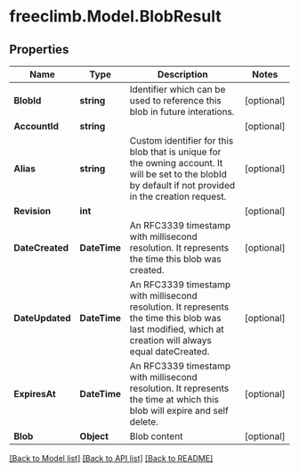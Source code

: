 # freeclimb.Model.BlobResult

## Properties

Name | Type | Description | Notes
------------ | ------------- | ------------- | -------------
**BlobId** | **string** | Identifier which can be used to reference this blob in future interations. | [optional] 
**AccountId** | **string** |  | [optional] 
**Alias** | **string** | Custom identifier for this blob that is unique for the owning account. It will be set to the blobId by default if not provided in the creation request. | [optional] 
**Revision** | **int** |  | [optional] 
**DateCreated** | **DateTime** | An RFC3339 timestamp with millisecond resolution. It represents the time this blob was created. | [optional] 
**DateUpdated** | **DateTime** | An RFC3339 timestamp with millisecond resolution. It represents the time this blob was last modified, which at creation will always equal dateCreated. | [optional] 
**ExpiresAt** | **DateTime** | An RFC3339 timestamp with millisecond resolution. It represents the time at which this blob will expire and self delete. | [optional] 
**Blob** | **Object** | Blob content | [optional] 

[[Back to Model list]](../README.md#documentation-for-models) [[Back to API list]](../README.md#documentation-for-api-endpoints) [[Back to README]](../README.md)

